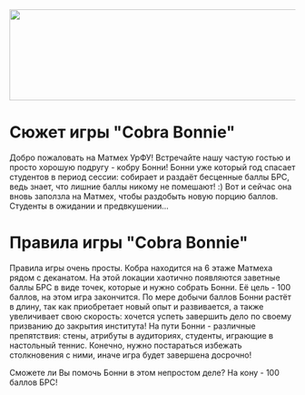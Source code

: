 <img src="https://readme-typing-svg.herokuapp.com?color=%FF000000&lines=Cobra+Bonnie+in+Matmech&1000ms" width="800" height="160" />

# Cюжет игры "Cobra Bonnie"

Добро пожаловать на Матмех УрФУ! Встречайте нашу частую гостью и просто хорошую подругу - кобру Бонни!
Бонни уже который год спасает студентов в период сессии: собирает и раздаёт бесценные баллы БРС, ведь
знает, что лишние баллы никому не помешают! :) Вот и сейчас она вновь заползла на Матмех, чтобы раздобыть
новую порцию баллов. Студенты в ожидании и предвкушении...


# Правила игры "Cobra Bonnie"

Правила игры очень просты. Кобра находится на 6 этаже Матмеха рядом с деканатом. На этой локации хаотично
появляются заветные баллы БРС в виде точек, которые и нужно собрать Бонни. Её цель - 100 баллов, на этом игра
закончится. По мере добычи баллов Бонни растёт в длину, так как приобретает новый опыт и развивается, а также
увеличивает свою скорость: хочется успеть завершить дело по своему призванию до закрытия института!
На пути Бонни - различные препятствия: стены, атрибуты в аудиториях, студенты, играющие в настольный теннис.
Конечно, нужно постараться избежать столкновения с ними, иначе игра будет завершена досрочно!

Сможете ли Вы помочь Бонни в этом непростом деле? На кону - 100 баллов БРС!
